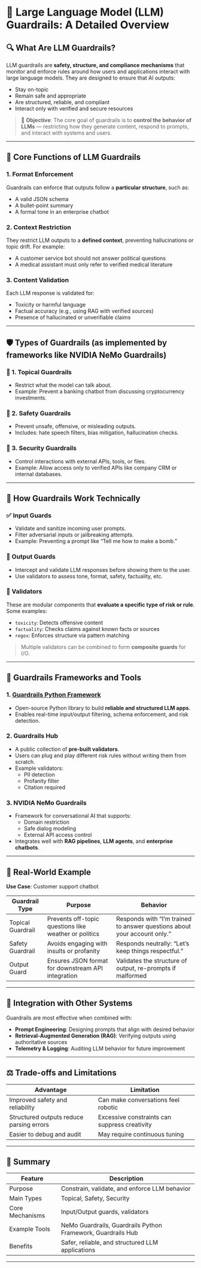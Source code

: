 # 📏 Large Language Model (LLM) Guardrails: A Detailed Overview

## 🔍 What Are LLM Guardrails?

LLM guardrails are **safety, structure, and compliance mechanisms** that monitor and enforce rules around how users and applications interact with large language models. They are designed to ensure that AI outputs:
- Stay on-topic
- Remain safe and appropriate
- Are structured, reliable, and compliant
- Interact only with verified and secure resources

> 🎯 **Objective**: The core goal of guardrails is to **control the behavior of LLMs** — restricting how they generate content, respond to prompts, and interact with systems and users.

---

## 🧰 Core Functions of LLM Guardrails

### 1. **Format Enforcement**
Guardrails can enforce that outputs follow a **particular structure**, such as:
- A valid JSON schema
- A bullet-point summary
- A formal tone in an enterprise chatbot

### 2. **Context Restriction**
They restrict LLM outputs to a **defined context**, preventing hallucinations or topic drift. For example:
- A customer service bot should not answer political questions
- A medical assistant must only refer to verified medical literature

### 3. **Content Validation**
Each LLM response is validated for:
- Toxicity or harmful language
- Factual accuracy (e.g., using RAG with verified sources)
- Presence of hallucinated or unverifiable claims

---

## 🛡️ Types of Guardrails (as implemented by frameworks like **NVIDIA NeMo Guardrails**)

### 🔹 1. **Topical Guardrails**
- Restrict what the model can talk about.
- Example: Prevent a banking chatbot from discussing cryptocurrency investments.

### 🔹 2. **Safety Guardrails**
- Prevent unsafe, offensive, or misleading outputs.
- Includes: hate speech filters, bias mitigation, hallucination checks.

### 🔹 3. **Security Guardrails**
- Control interactions with external APIs, tools, or files.
- Example: Allow access only to verified APIs like company CRM or internal databases.

---

## 🧪 How Guardrails Work Technically

### ✅ Input Guards
- Validate and sanitize incoming user prompts.
- Filter adversarial inputs or jailbreaking attempts.
- Example: Preventing a prompt like “Tell me how to make a bomb.”

### 🧾 Output Guards
- Intercept and validate LLM responses before showing them to the user.
- Use validators to assess tone, format, safety, factuality, etc.

### 🧱 Validators
These are modular components that **evaluate a specific type of risk or rule**. Some examples:
- `toxicity`: Detects offensive content
- `factuality`: Checks claims against known facts or sources
- `regex`: Enforces structure via pattern matching

> Multiple validators can be combined to form **composite guards** for I/O.

---

## 🧰 Guardrails Frameworks and Tools

### 1. **[Guardrails Python Framework](https://www.guardrailsai.com)**
- Open-source Python library to build **reliable and structured LLM apps**.
- Enables real-time input/output filtering, schema enforcement, and risk detection.

### 2. **Guardrails Hub**
- A public collection of **pre-built validators**.
- Users can plug and play different risk rules without writing them from scratch.
- Example validators:
  - PII detection
  - Profanity filter
  - Citation required

### 3. **NVIDIA NeMo Guardrails**
- Framework for conversational AI that supports:
  - Domain restriction
  - Safe dialog modeling
  - External API access control
- Integrates well with **RAG pipelines**, **LLM agents**, and **enterprise chatbots**.

---

## 🧠 Real-World Example

**Use Case**: Customer support chatbot

| Guardrail Type       | Purpose                                                       | Behavior |
|----------------------|----------------------------------------------------------------|----------|
| Topical Guardrail    | Prevents off-topic questions like weather or politics         | Responds with “I’m trained to answer questions about your account only.” |
| Safety Guardrail     | Avoids engaging with insults or profanity                     | Responds neutrally: “Let’s keep things respectful.” |
| Output Guard         | Ensures JSON format for downstream API integration            | Validates the structure of output, re-prompts if malformed |

---

## 🧩 Integration with Other Systems

Guardrails are most effective when combined with:
- **Prompt Engineering**: Designing prompts that align with desired behavior
- **Retrieval-Augmented Generation (RAG)**: Verifying outputs using authoritative sources
- **Telemetry & Logging**: Auditing LLM behavior for future improvement

---

## ⚖️ Trade-offs and Limitations

| Advantage                                 | Limitation                                 |
|-------------------------------------------|---------------------------------------------|
| Improved safety and reliability           | Can make conversations feel robotic         |
| Structured outputs reduce parsing errors  | Excessive constraints can suppress creativity |
| Easier to debug and audit                 | May require continuous tuning               |

---

## 📌 Summary

| Feature               | Description                                                                 |
|------------------------|-----------------------------------------------------------------------------|
| Purpose                | Constrain, validate, and enforce LLM behavior                              |
| Main Types             | Topical, Safety, Security                                                  |
| Core Mechanisms        | Input/Output guards, validators                                            |
| Example Tools          | NeMo Guardrails, Guardrails Python Framework, Guardrails Hub              |
| Benefits               | Safer, reliable, and structured LLM applications                          |

---
